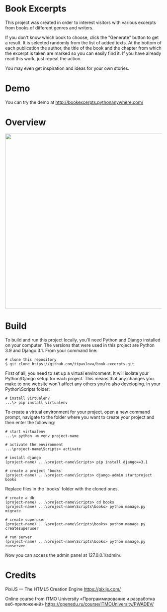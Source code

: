 # Book Excerpts

This project was created in order to interest visitors with various excerpts from books of different genres and writers.

If you don't know which book to choose, click the "Generate" button to get a result. It is selected randomly from the list of added texts.
At the bottom of each publication the author, the title of the book and the chapter from which the excerpt is taken are marked so you can easily find it. If you have already read this work, just repeat the action.

You may even get inspiration and ideas for your own stories.

# Demo

You can try the demo at http://bookexcerpts.pythonanywhere.com/

# Overview
<img src="/gif/demo.gif" width="1000" height="562"/>

# Build

To build and run this project locally, you'll need Python and Django installed on your computer. The versions that were used in this project are Python 3.9 and Django 3.1.
From your command line:
```
# clone this repository
$ git clone https://github.com/ttpavlova/book-excerpts.git
```

First of all, you need to set up a virtual environment. It will isolate your Python/Django setup for each project. This means that any changes you make to one website won't affect any others you're also developing. In your Python\Scripts folder:
```
# install virtualenv
...\> pip install virtualenv
```
To create a virtual environment for your project, open a new command prompt, navigate to the folder where you want to create your project and then enter the following:
```
# start virtualenv
...\> python -m venv project-name

# activate the environment
...\project-name\Scripts> activate

# install django
(project-name) ...\project-name\Scripts> pip install django==3.1

# create a project 'books'
(project-name) ...\project-name\Scripts> django-admin startproject books
```
Replace files in the 'books' folder with the cloned ones. 
```
# create a db
(project-name) ...\project-name\Scripts> cd books
(project-name) ...\project-name\Scripts\books> python manage.py migrate

# create superuser
(project-name) ...\project-name\Scripts\books> python manage.py createsuperuser

# run server
(project-name) ...\project-name\Scripts\books> python manage.py runserver
```
Now you can access the admin panel at 127.0.0.1/admin/.

# Credits

PixiJS — The HTML5 Creation Engine https://pixijs.com/

Online course from ITMO University «Программирование и разработка веб-приложений» https://openedu.ru/course/ITMOUniversity/PWADEV/
